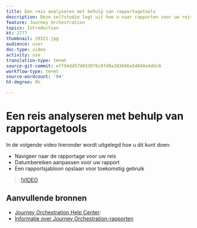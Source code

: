 ```yaml
---
title: Een reis analyseren met behulp van rapportagetools
description: Deze zelfstudie legt uit hoe u naar rapporten voor uw reis kunt navigeren, hoe u datumbereiken voor uw rapport kunt aanpassen en hoe u een rapportagesjabloon kunt opslaan voor toekomstig gebruik.
feature: Journey Orchestration
topics: Introduction
kt: 2777
thumbnail: 29321.jpg
audience: user
doc-type: video
activity: use
translation-type: tm+mt
source-git-commit: eff94dd57d933976c0fd0a303696a54048e4ddc0
workflow-type: tm+mt
source-wordcount: '94'
ht-degree: 0%

---
```



# Een reis analyseren met behulp van rapportagetools

In de volgende video hieronder wordt uitgelegd hoe u dit kunt doen:

* Navigeer naar de rapportage voor uw reis
* Datumbereiken aanpassen voor uw rapport
* Een rapportsjabloon opslaan voor toekomstig gebruik

>[!VIDEO](https://video.tv.adobe.com/v/29321?quality=12)

## Aanvullende bronnen

* [Journey Orchestration Help Center](https://docs.adobe.com/content/help/en/journeys/using/journey-orchestration-home.html):
* [Informatie over Journey Orchestration-rapporten](https://docs.adobe.com/content/help/en/journeys/using/journey-reports/about-journey-reports.html)
